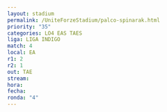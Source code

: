 ```yaml
---
layout: stadium
permalink: /UniteForzeStadium/palco-spinarak.html
priority: "35"
categories: LO4 EAS TAES
liga: LIGA INDIGO
match: 4
local: EA
r1: 2
r2: 1
out: TAE
stream: 
hora: 
fecha: 
ronda: "4"
---
```

